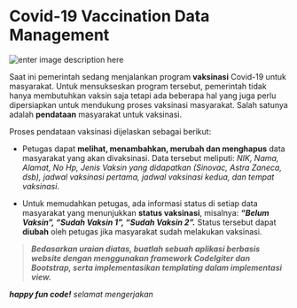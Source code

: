# Covid-19 Vaccination Data Management
![enter image description here](https://static.vecteezy.com/system/resources/previews/001/962/525/original/coronavirus-covid-19-vaccine-day-flat-design-illustration-male-doctor-and-female-doctor-ready-to-inject-vaccines-free-vector.jpg)


Saat ini pemerintah sedang menjalankan program **vaksinasi** Covid-19 untuk masyarakat. Untuk mensukseskan program tersebut, pemerintah tidak hanya membutuhkan vaksin saja tetapi ada beberapa hal yang juga perlu dipersiapkan untuk mendukung proses vaksinasi masyarakat. Salah satunya adalah **pendataan** masyarakat untuk vaksinasi.

Proses pendataan vaksinasi dijelaskan sebagai berikut:

 - Petugas dapat **melihat, menambahkan, merubah dan menghapus** data masyarakat yang akan divaksinasi. Data tersebut meliputi: *NIK, Nama, Alamat, No Hp, Jenis Vaksin yang didapatkan (Sinovac, Astra Zaneca, dsb), jadwal vaksinasi pertama, jadwal vaksinasi kedua, dan tempat vaksinasi*.
   
 - Untuk memudahkan petugas, ada informasi status di setiap data
   masyarakat yang menunjukkan **status vaksinasi**, misalnya: ***“Belum
   Vaksin”, “Sudah Vaksin 1”, “Sudah Vaksin 2”.*** Status tersebut dapat
   **diubah** oleh petugas jika masyarakat sudah melakukan vaksinasi.

> ***Bedasarkan uraian diatas, buatlah sebuah aplikasi berbasis website dengan menggunakan framework CodeIgiter dan Bootstrap, serta implementasikan templating dalam implementasi view.***



***happy fun code!***
*selamat mengerjakan*
